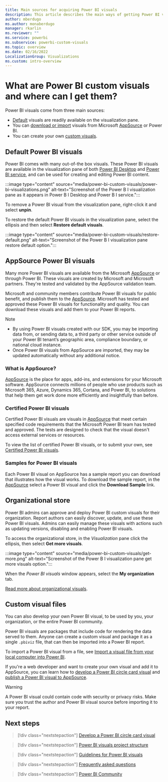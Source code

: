 ```yaml
---
title: Main sources for acquiring Power BI visuals
description: This article describes the main ways of getting Power BI visuals.
author: mberdugo
ms.author: monaberdugo
manager: rkarlin
ms.reviewer: ""
ms.service: powerbi
ms.subservice: powerbi-custom-visuals
ms.topic: overview
ms.date: 02/16/2022
LocalizationGroup: Visualizations
ms.custom: intro-overview
---
```


# What are Power BI custom visuals and where can I get them?

Power BI visuals come from three main sources:

* [Default](#default-power-bi-visuals) visuals are readily available on the visualization pane.
* You can [download or import](#appsource-power-bi-visuals) visuals from Microsoft [AppSource](https://appsource.microsoft.com/marketplace/apps?page=1&product=power-bi-visuals) or Power BI.
* You can create your own [custom visuals](#custom-visual-files).

## Default Power BI visuals

Power BI comes with many out-of-the box visuals. These Power BI visuals are available in the visualization pane of both [Power BI Desktop](https://powerbi.microsoft.com/desktop/) and [Power BI service](https://app.powerbi.com), and can be used for creating and editing Power BI content.

:::image type="content" source="media/power-bi-custom-visuals/power-bi-visualizations.png" alt-text="Screenshot of the Power B I visualization pane as it appears in Power B I Desktop and Power B I service.":::

To remove a Power BI visual from the visualization pane, right-click it and select **unpin**.

To restore the default Power BI visuals in the visualization pane, select the ellipsis and then select **Restore default visuals**.

:::image type="content" source="media/power-bi-custom-visuals/restore-default.png" alt-text="Screenshot of the Power B I visualization pane restore default option.":::

## AppSource Power BI visuals

Many more Power BI visuals are available from the Microsoft [AppSource](https://appsource.microsoft.com/marketplace/apps?page=1&product=power-bi-visuals) or through Power BI. These visuals are created by Microsoft and Microsoft partners. They're tested and validated by the AppSource validation team.

Microsoft and community members contribute Power BI visuals for public benefit, and publish them to the [AppSource](https://appsource.microsoft.com/marketplace/apps?product=power-bi-visuals). Microsoft has tested and approved these Power BI visuals for functionality and quality. You can download these visuals and add them to your Power BI reports.

>[!NOTE]
>
> * By using Power BI visuals created with our SDK, you may be importing data from, or sending data to, a third party or other service outside of your Power BI tenant’s geographic area, compliance boundary, or national cloud instance.
> * Once Power BI visuals from AppSource are imported, they may be updated automatically without any additional notice.

### What is AppSource?

[AppSource](https://appsource.microsoft.com/marketplace/apps?product=power-bi-visuals) is the place for apps, add-ins, and extensions for your Microsoft software. AppSource connects millions of people who use products such as Microsoft 365, Azure, Dynamics 365, Cortana, and Power BI, to solutions that help them get work done more efficiently and insightfully than before.

### Certified Power BI visuals

Certified Power BI visuals are visuals in [AppSource](https://appsource.microsoft.com/marketplace/apps?page=1&product=power-bi-visuals) that meet certain specified code requirements that the Microsoft Power BI team has tested and approved. The tests are designed to check that the visual doesn't access external services or resources.

To view the list of certified Power BI visuals, or to submit your own, see [Certified Power BI visuals](power-bi-custom-visuals-certified.md).

### Samples for Power BI visuals

Each Power BI visual on AppSource has a sample report you can download that illustrates how the visual works. To download the sample report, in the [AppSource](https://appsource.microsoft.com/marketplace/apps?page=1&product=power-bi-visuals) select a Power BI visual and click the **Download Sample** link.

## Organizational store

Power BI admins can approve and deploy Power BI custom visuals for their organization. Report authors can easily discover, update, and use these Power BI visuals. Admins can easily manage these visuals with actions such as updating versions, disabling and enabling Power BI visuals.

To access the organizational store, in the *Visualization* pane click the ellipsis, then select **Get more visuals**.

:::image type="content" source="media/power-bi-custom-visuals/get-more.png" alt-text="Screenshot of the Power B I visualization pane get more visuals option.":::

When the *Power BI visuals* window appears, select the **My organization** tab.

[Read more about organizational visuals](power-bi-custom-visuals-organization.md).

## Custom visual files

You can also develop your own Power BI visual, to be used by you, your organization, or the entire Power BI community.

Power BI visuals are packages that include code for rendering the data served to them. Anyone can create a custom visual and package it as a single `.pbiviz` file, that can then be imported into a Power BI report.

To import a Power BI visual from a file, see [Import a visual file from your local computer into Power BI](import-visual.md#import-a-visual-file-from-your-local-computer-into-power-bi).

If you're a web developer and want to create your own visual and add it to AppSource, you can learn how to [develop a Power BI circle card visual](develop-circle-card.md) and [publish a Power BI visual to AppSource](office-store.md).

> [!WARNING]
> A Power BI visual could contain code with security or privacy risks. Make sure you trust the author and Power BI visual source before importing it to your report.

## Next steps

>[!div class="nextstepaction"]
>[Develop a Power BI circle card visual](develop-circle-card.md)

>[!div class="nextstepaction"]
>[Power BI visuals project structure](visual-project-structure.md)

>[!div class="nextstepaction"]
>[Guidelines for Power BI visuals](guidelines-powerbi-visuals.md)

>[!div class="nextstepaction"]
>[Frequently asked questions](power-bi-custom-visuals-faq.yml)

>[!div class="nextstepaction"]
>[Power BI Community](https://community.powerbi.com/)
